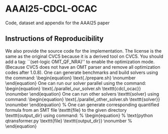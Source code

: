 # AAAI25-CDCL-OCAC
Code, dataset and appendix for the AAAI25 paper


## Instructions of Reproducibility

We also provide the source code for the implementation. The license is the same as the original CVC5 because it is a derived tool on CVC5. You should add a tag:  ``(set-logic OMT\_QF\_NRA)'' to enable the optimization mode. (Because CVC5 does not have an OMT parser and remove all optimization codes after 1.0.8). One can generate benchmarks and build solvers using the command:
\begin{equation}
    \text{./prepare.sh} \nonumber
\end{equation}
One can run our solver parallel using the command:
\begin{equation}
    \text{./parallel\_our\_solver.sh \texttt{cdcl\_ocac}} \nonumber
\end{equation}
One can run other solvers \texttt{solver} using command:
\begin{equation}
    \text{./parallel\_other\_solver.sh \texttt{solver}} \nonumber
\end{equation}
% One can generate corresponding quantified formula from an SMT file \texttt{file} to the given directory \texttt{output\_dir} using command:
% \begin{equation}
%     \text{python qtransformer.py \texttt{file} \texttt{output\_dir}} \nonumber
% \end{equation}

